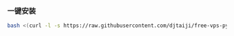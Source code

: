 ### 一键安装

```bash
bash <(curl -l -s https://raw.githubusercontent.com/djtaiji/free-vps-py/refs/heads/main/test.sh)
```
